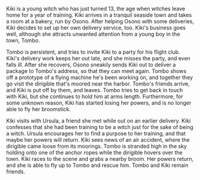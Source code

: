 <!-- Kiki's Delivery Service (1989) -->

Kiki is a young witch who has just turned 13, the age when witches leave home for a year of training. Kiki arrives in a tranquil seaside town and takes a room at a bakery, run by Osono. After helping Osono with some deliveries, Kiki decides to set up her own delivery service, too. Kiki's business goes well, although she attracts unwanted attention from a young boy in the town, Tombo.

Tombo is persistent, and tries to invite Kiki to a party for his flight club. Kiki's delivery work keeps her out late, and she misses the party, and even falls ill. After she recovers, Osono sneakily sends Kiki out to deliver a package to Tombo's address, so that they can meet again. Tombo shows off a prototype of a flying machine he's been working on, and together they go visit the dirigible that's moored near the harbor. Tombo's friends arrive, and Kiki is put off by them, and leaves. Tombo tries to get back in touch with Kiki, but she continues to hold him at arms length. Furthermore, for some unknown reason, Kiki has started losing her powers, and is no longer able to fly her broomstick.

Kiki visits with Ursula, a friend she met while out on an earlier delivery. Kiki confesses that she had been training to be a witch just for the sake of being a witch. Ursula encourages her to find a purpose to her training, and that maybe her powers will return. Kiki sees news of an air accident, where the dirigible came loose from its moorings. Tombo is stranded high in the sky holding onto one of the anchor ropes while the dirigible hovers over the town. Kiki races to the scene and grabs a nearby broom. Her powers return, and she is able to fly up to Tombo and rescue him. Tombo and Kiki remain friends.